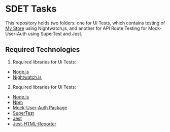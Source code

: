 # SDET Tasks

This repository holds two folders: one for Ui Tests, which contains testing of [My Store](http://automationpractice.multiformis.com/index.php) using Nightwatch.js, and another for API Route Testing for Mock-User-Auth using SuperTest and Jest.

## Required Technologies
1. Required libraries for Ui Tests:
- [Node.js](https://nodejs.org/en)
- [Nightwatch.js](https://nightwatchjs.org/guide/quickstarts/create-and-run-a-nightwatch-test.html)

2. Required libraries for Ui Tests:
- [Node.js](https://nodejs.org/en)
- [Npm](https://docs.npmjs.com/cli/v6/commands/npm-install)
- [Mock-User-Auth Package](https://www.npmjs.com/package/mock-user-auth)
- [SuperTest](https://www.npmjs.com/package/supertest)
- [Jest](https://jestjs.io/docs/getting-started)
- [Jest-HTML-Reporter](https://www.npmjs.com/package/jest-html-reporter)

